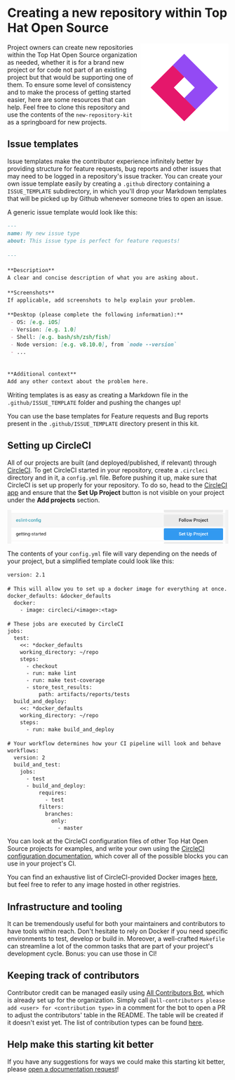 

# Creating a new repository within Top Hat Open Source

<span><img align="right" src="../branding/assets/top-hat-open-source-logo-diamond.png" alt="Logo"></span>
Project owners can create new repositories within the Top Hat Open Source organization as needed, whether it is for a brand new project or for code not part of an existing project but that would be supporting one of them. To ensure some level of consistency and to make the process of getting started easier, here are some resources that can help. Feel free to clone this repository and use the contents of the `new-repository-kit` as a springboard for new projects.

## Issue templates

Issue templates make the contributor experience infinitely better by providing structure for feature requests, bug reports and other issues that may need to be logged in a repository's issue tracker. You can create your own issue template easily by creating a `.github` directory containing a `ISSUE_TEMPLATE` subdirectory, in which you'll drop your Markdown templates that will be picked up by Github whenever someone tries to open an issue.

A generic issue template would look like this:

```markdown
---
name: My new issue type
about: This issue type is perfect for feature requests!

---

**Description**
A clear and concise description of what you are asking about.

**Screenshots**
If applicable, add screenshots to help explain your problem.

**Desktop (please complete the following information):**
 - OS: [e.g. iOS]
 - Version: [e.g. 1.0]
 - Shell: [e.g. bash/sh/zsh/fish]
 - Node version: [e.g. v8.10.0], from `node --version`
 - ...


**Additional context**
Add any other context about the problem here.
```

Writing templates is as easy as creating a Markdown file in the `.github/ISSUE_TEMPLATE` folder and pushing the changes up!

You can use the base templates for Feature requests and Bug reports present in the `.github/ISSUE_TEMPLATE` directory present in this kit.

## Setting up CircleCI

All of our projects are built (and deployed/published, if relevant) through [CircleCI](www.circleci.com/‎). To get CircleCI started in your repository, create a `.circleci` directory and in it, a `config.yml` file. Before pushing it up, make sure that CircleCI is set up properly for your repository. To do so, head to the [CircleCI app](www.circleci.com/‎) and ensure that the __Set Up Project__ button is not visible on your project under the __Add projects__ section.

<div style="display: flex; justify-content: center;">
<img src="./assets/circleci-setup.png"/>
</div>

The contents of your `config.yml` file will vary depending on the needs of your project, but a simplified template could look like this:

```
version: 2.1

# This will allow you to set up a docker image for everything at once.
docker_defaults: &docker_defaults
  docker:
    - image: circleci/<image>:<tag>

# These jobs are executed by CircleCI
jobs:
  test:
    <<: *docker_defaults
    working_directory: ~/repo
    steps:
      - checkout
      - run: make lint
      - run: make test-coverage
      - store_test_results:
          path: artifacts/reports/tests
  build_and_deploy:
    <<: *docker_defaults
    working_directory: ~/repo
    steps:
      - run: make build_and_deploy

# Your workflow determines how your CI pipeline will look and behave
workflows:
  version: 2
  build_and_test:
    jobs:
      - test
      - build_and_deploy:
          requires:
            - test
          filters:
            branches:
              only:
                - master
```

You can look at the CircleCI configuration files of other Top Hat Open Source projects for examples, and write your own using the [CircleCI configuration documentation](https://circleci.com/docs/2.0/configuration-reference/), which cover all of the possible blocks you can use in your project's CI.

You can find an exhaustive list of CircleCI-provided Docker images [here](https://circleci.com/docs/2.0/circleci-images/), but feel free to refer to any image hosted in other registries.

## Infrastructure and tooling

It can be tremendously useful for both your maintainers and contributors to have tools within reach. Don't hesitate to rely on Docker if you need specific environments to test, develop or build in. Moreover, a well-crafted `Makefile` can streamline a lot of the common tasks that are part of your project's development cycle. Bonus: you can use those in CI!

## Keeping track of contributors

Contributor credit can be managed easily using [All Contributors Bot](https://allcontributors.org/), which is already set up for the organization. Simply call `@all-contributors please add <user> for <contribution type>` in a comment for the bot to open a PR to adjust the contributors' table in the README. The table will be created if it doesn't exist yet. The list of contribution types can be found [here](https://allcontributors.org/docs/en/emoji-key).

## Help make this starting kit better

If you have any suggestions for ways we could make this starting kit better, please [open a documentation request](https://github.com/tophat/getting-started/issues/new?template=documentation_request.md)!
